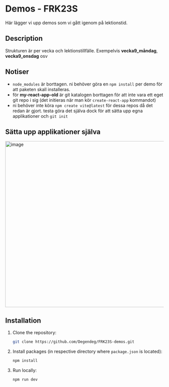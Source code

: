 # Demos - FRK23S

Här lägger vi upp demos som vi gått igenom på lektionstid.

## Description

Strukturen är per vecka och lektionstillfälle. Exempelvis **vecka9_måndag**, **vecka9_onsdag** osv

## Notiser

- `node_modules` är borttagen. ni behöver göra en `npm install` per demo för att paketen skall installeras.
- för **my-react-app-old** är git katalogen borttagen för att inte vara ett eget git repo i sig (det initieras när man kör `create-react-app` kommandot)
- ni behöver inte köra `npm create vite@latest` för dessa repos då det redan är gjort. testa göra det själva dock för att sätta upp egna applikationer och `git init`

## Sätta upp applikationer själva
<img width="528" alt="image" src="https://github.com/Degendeg/FWK23S-demos/assets/21487801/a7ab0a99-121a-4fe2-981d-c92ba2acd25f">

## Installation

1. Clone the repository:

   ```bash
   git clone https://github.com/Degendeg/FRK23S-demos.git

2. Install packages (in respective directory where `package.json` is located):

   ```bash
   npm install

3. Run locally:

   ```bash
   npm run dev
